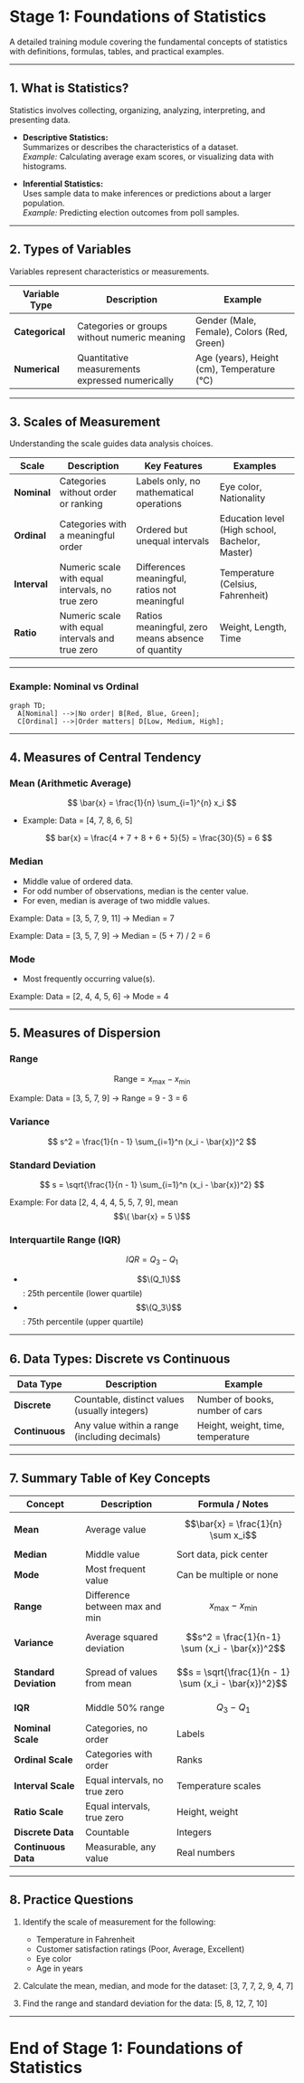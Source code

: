 
# Stage 1: Foundations of Statistics

A detailed training module covering the fundamental concepts of statistics with definitions, formulas, tables, and practical examples.

---

## 1. What is Statistics?

Statistics involves collecting, organizing, analyzing, interpreting, and presenting data.

- **Descriptive Statistics:**  
  Summarizes or describes the characteristics of a dataset.  
  *Example:* Calculating average exam scores, or visualizing data with histograms.

- **Inferential Statistics:**  
  Uses sample data to make inferences or predictions about a larger population.  
  *Example:* Predicting election outcomes from poll samples.

---

## 2. Types of Variables

Variables represent characteristics or measurements.

| Variable Type  | Description                              | Example                   |
|----------------|------------------------------------------|---------------------------|
| **Categorical**  | Categories or groups without numeric meaning | Gender (Male, Female), Colors (Red, Green) |
| **Numerical**    | Quantitative measurements expressed numerically | Age (years), Height (cm), Temperature (°C) |

---

## 3. Scales of Measurement

Understanding the scale guides data analysis choices.

| Scale     | Description                                  | Key Features                              | Examples                     |
|-----------|----------------------------------------------|--------------------------------------------|------------------------------|
| **Nominal** | Categories without order or ranking          | Labels only, no mathematical operations     | Eye color, Nationality       |
| **Ordinal** | Categories with a meaningful order           | Ordered but unequal intervals                | Education level (High school, Bachelor, Master) |
| **Interval**| Numeric scale with equal intervals, no true zero | Differences meaningful, ratios not meaningful | Temperature (Celsius, Fahrenheit) |
| **Ratio**  | Numeric scale with equal intervals and true zero | Ratios meaningful, zero means absence of quantity | Weight, Length, Time         |

---

### Example: Nominal vs Ordinal

```mermaid
graph TD;
  A[Nominal] -->|No order| B[Red, Blue, Green];
  C[Ordinal] -->|Order matters| D[Low, Medium, High];
```

---

## 4. Measures of Central Tendency

### Mean (Arithmetic Average)

$$
\bar{x} = \frac{1}{n} \sum_{i=1}^{n} x_i
$$

- Example: Data = [4, 7, 8, 6, 5]

 
  $$
  bar{x} = \frac{4 + 7 + 8 + 6 + 5}{5} = \frac{30}{5} = 6
  $$

### Median

- Middle value of ordered data.  
- For odd number of observations, median is the center value.  
- For even, median is average of two middle values.

Example: Data = [3, 5, 7, 9, 11] → Median = 7

Example: Data = [3, 5, 7, 9] → Median = (5 + 7) / 2 = 6

### Mode

- Most frequently occurring value(s).

Example: Data = [2, 4, 4, 5, 6] → Mode = 4

---

## 5. Measures of Dispersion

### Range

$$
\text{Range} = x_{\text{max}} - x_{\text{min}}
$$

Example: Data = [3, 5, 7, 9] → Range = 9 - 3 = 6

### Variance

$$
s^2 = \frac{1}{n - 1} \sum_{i=1}^n (x_i - \bar{x})^2
$$

### Standard Deviation

$$
s = \sqrt{\frac{1}{n - 1} \sum_{i=1}^n (x_i - \bar{x})^2}
$$

Example: For data [2, 4, 4, 4, 5, 5, 7, 9], mean $$\( \bar{x} = 5 \)$$

### Interquartile Range (IQR)

$$
IQR = Q_3 - Q_1
$$

- $$\(Q_1\)$$: 25th percentile (lower quartile)  
- $$\(Q_3\)$$: 75th percentile (upper quartile)

---

## 6. Data Types: Discrete vs Continuous

| Data Type  | Description                                      | Example                          |
|------------|--------------------------------------------------|----------------------------------|
| **Discrete**  | Countable, distinct values (usually integers)   | Number of books, number of cars  |
| **Continuous**| Any value within a range (including decimals)   | Height, weight, time, temperature |

---

## 7. Summary Table of Key Concepts

| Concept                  | Description                              | Formula / Notes                                  |
|--------------------------|------------------------------------------|--------------------------------------------------|
| **Mean**                 | Average value                            | $$\bar{x} = \frac{1}{n} \sum x_i$$             |
| **Median**               | Middle value                             | Sort data, pick center                           |
| **Mode**                 | Most frequent value                      | Can be multiple or none                          |
| **Range**                | Difference between max and min           | $$x_{\text{max}} - x_{\text{min}}$$             |
| **Variance**             | Average squared deviation                | $$s^2 = \frac{1}{n-1} \sum (x_i - \bar{x})^2$$ |
| **Standard Deviation**   | Spread of values from mean               | $$s = \sqrt{\frac{1}{n - 1} \sum (x_i - \bar{x})^2}$$ |
| **IQR**                  | Middle 50% range                         | $$Q_3 - Q_1$$                                  |
| **Nominal Scale**        | Categories, no order                     | Labels                                           |
| **Ordinal Scale**        | Categories with order                    | Ranks                                            |
| **Interval Scale**       | Equal intervals, no true zero            | Temperature scales                               |
| **Ratio Scale**          | Equal intervals, true zero               | Height, weight                                   |
| **Discrete Data**        | Countable                                | Integers                                         |
| **Continuous Data**      | Measurable, any value                    | Real numbers                                     |

---

## 8. Practice Questions

1. Identify the scale of measurement for the following:  
   - Temperature in Fahrenheit  
   - Customer satisfaction ratings (Poor, Average, Excellent)  
   - Eye color  
   - Age in years

2. Calculate the mean, median, and mode for the dataset: [3, 7, 7, 2, 9, 4, 7]

3. Find the range and standard deviation for the data: [5, 8, 12, 7, 10]

---

# End of Stage 1: Foundations of Statistics
